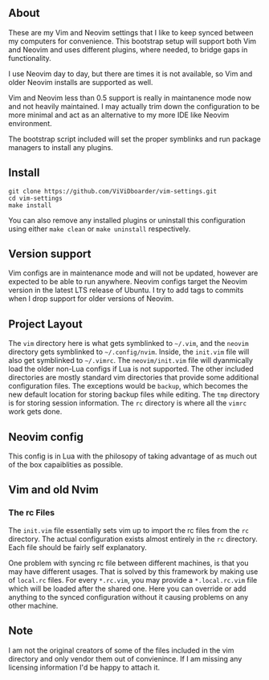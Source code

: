 ## About

These are my Vim and Neovim settings that I like to keep synced between my computers for convenience. This bootstrap setup will support both Vim and Neovim and uses different plugins, where needed, to bridge gaps in functionality.

I use Neovim day to day, but there are times it is not available, so Vim and older Neovim installs are supported as well.

Vim and Neovim less than 0.5 support is really in maintanence mode now and not heavily maintained. I may actually trim down the configuration to be more minimal and act as an alternative to my more IDE like Neovim environment.

The bootstrap script included will set the proper symblinks and run package managers to install any plugins.

## Install

    git clone https://github.com/ViViDboarder/vim-settings.git
    cd vim-settings
    make install

You can also remove any installed plugins or uninstall this configuration using either `make clean` or `make uninstall` respectively.

## Version support

Vim configs are in maintenance mode and will not be updated, however are expected to be able to run anywhere. Neovim configs target the Neovim version in the latest LTS release of Ubuntu. I try to add tags to commits when I drop support for older versions of Neovim.

## Project Layout

The `vim` directory here is what gets symblinked to `~/.vim`, and the `neovim` directory gets symblinked to `~/.config/nvim`. Inside, the `init.vim` file will also get symblinked to `~/.vimrc`. The `neovim/init.vim` file will dyanmically load the older non-Lua configs if Lua is not supported. The other included directories are mostly standard vim directories that provide some additional configuration files. The exceptions would be `backup`, which becomes the new default location for storing backup files while editing. The `tmp` directory is for storing session information. The `rc` directory is where all the `vimrc` work gets done.

## Neovim config

This config is in Lua with the philosopy of taking advantage of as much out of the box capaiblities as possible.

## Vim and old Nvim

### The rc Files

The `init.vim` file essentially sets vim up to import the rc files from the `rc` directory. The actual configuration exists almost entirely in the `rc` directory. Each file should be fairly self explanatory.

One problem with syncing rc file between different machines, is that you may have different usages. That is solved by this framework by making use of `local.rc` files. For every `*.rc.vim`, you may provide a `*.local.rc.vim` file which will be loaded after the shared one. Here you can override or add anything to the synced configuration without it causing problems on any other machine.

## Note

I am not the original creators of some of the files included in the vim directory and only vendor them out of convienince. If I am missing any licensing information I'd be happy to attach it.

